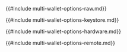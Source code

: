 {{#include multi-wallet-options-raw.md}}

{{#include multi-wallet-options-keystore.md}}

{{#include multi-wallet-options-hardware.md}}

{{#include multi-wallet-options-remote.md}}